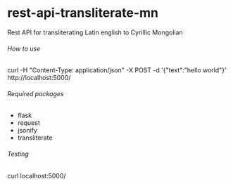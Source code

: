 # rest-api-transliterate-mn
Rest API for transliterating Latin english to Cyrillic Mongolian

###### How to use
curl -H "Content-Type: application/json" -X POST -d '{"text":"hello world"}' http://localhost:5000/

###### Required packages
- flask
- request
- jsonify
- transliterate

###### Testing
curl localhost:5000/

